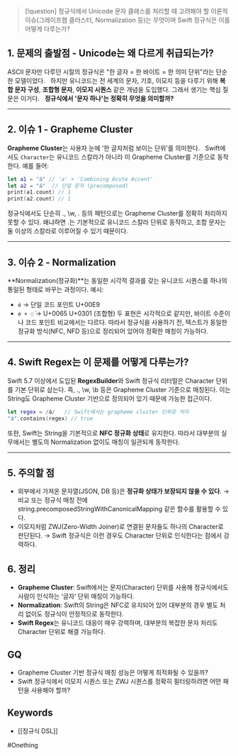 
> [!question]
> 정규식에서 Unicode 문자 클래스를 처리할 때 고려해야 할 이론적 이슈(그레이프헴 클러스터, Normalization 등)는 무엇이며 Swift 정규식은 이를 어떻게 다루는가?

## 1. 문제의 출발점 - Unicode는 왜 다르게 취급되는가?

ASCII 문자만 다루던 시절의 정규식은 "한 글자 = 한 바이트 = 한 의미 단위"라는 단순한 모델이었다.  
하지만 유니코드는 전 세계의 문자, 기호, 이모지 등을 다루기 위해 **복합 문자 구성**, **조합형 문자**, **이모지 시퀀스** 같은 개념을 도입했다.
그래서 생기는 핵심 질문은 이거다.  
**정규식에서 '문자 하나'는 정확히 무엇을 의미할까?**

---
## 2. 이슈 1 - Grapheme Cluster
**Grapheme Cluster**는 사용자 눈에 '한 글자처럼 보이는 단위'를 의미한다.  
Swift에서도 `Character`는 유니코드 스칼라가 아니라 이 Grapheme Cluster를 기준으로 동작한다.
예를 들어:
```swift
let a1 = "á" // 'a' + 'Combining Acute Accent'
let a2 = "á"  // 단일 문자 (precomposed)
print(a1.count) // 1
print(a2.count) // 1
```
정규식에서도 단순히 ., \w, . 등의 패턴으로는 Grapheme Cluster를 정확히 처리하지 못할 수 있다.
왜냐하면 .는 기본적으로 유니코드 스칼라 단위로 동작하고, 조합 문자는 둘 이상의 스칼라로 이루어질 수 있기 때문이다.

---

## **3. 이슈 2 - Normalization**
**Normalization(정규화)**는 동일한 시각적 결과를 갖는 유니코드 시퀀스를 하나의 통일된 형태로 바꾸는 과정이다.
예시:
- `é` → 단일 코드 포인트 U+00E9
- `e + ◌́`  → U+0065 U+0301 (조합형)
두 표현은 시각적으로 같지만, 바이트 수준이나 코드 포인트 비교에서는 다르다.
따라서 정규식을 사용하기 전, 텍스트가 동일한 정규화 방식(NFC, NFD 등)으로 정리되어 있어야 정확한 매칭이 가능하다.

---
## **4. Swift Regex는 이 문제를 어떻게 다루는가?**
Swift 5.7 이상에서 도입된 **RegexBuilder**와 Swift 정규식 리터럴은 Character 단위를 기본 단위로 삼는다.
즉, ., \w, \b 등은 Grapheme Cluster 기준으로 매칭된다.
이는 String도 Grapheme Cluster 기반으로 정의되어 있기 때문에 가능한 접근이다.

```swift
let regex = /á/   // Swift에서는 grapheme cluster 단위로 처리
"á".contains(regex) // true
```

또한, Swift는 String을 기본적으로 **NFC 정규화 상태**로 유지한다.
따라서 대부분의 실무에서는 별도의 Normalization 없이도 매칭이 일관되게 동작한다.

---

## **5. 주의할 점**
- 외부에서 가져온 문자열(JSON, DB 등)은 **정규화 상태가 보장되지 않을 수 있다**.
    → 비교 또는 정규식 매칭 전에 string.precomposedStringWithCanonicalMapping 같은 함수를 활용할 수 있다.
- 이모지처럼 ZWJ(Zero-Width Joiner)로 연결된 문자들도 하나의 Character로 판단된다.
    → Swift 정규식은 이런 경우도 Character 단위로 인식한다는 점에서 강력하다.

## **6. 정리**
- **Grapheme Cluster**: Swift에서는 문자(Character) 단위를 사용해 정규식에서도 사람이 인식하는 ‘글자’ 단위 매칭이 가능하다.
- **Normalization**: Swift의 String은 NFC로 유지되어 있어 대부분의 경우 별도 처리 없이도 정규식이 안정적으로 동작한다.
- **Swift Regex**는 유니코드 대응이 매우 강력하며, 대부분의 복잡한 문자 처리도 Character 단위로 해결 가능하다.


## GQ
- Grapheme Cluster 기반 정규식 매칭 성능은 어떻게 최적화될 수 있을까?
- Swift 정규식에서 이모지 시퀀스 또는 ZWJ 시퀀스를 정확히 필터링하려면 어떤 패턴을 사용해야 할까?

## Keywords
- [[정규식 DSL]]


#Onething 